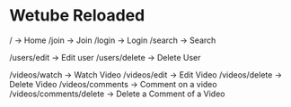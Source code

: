 # Wetube Reloaded

/ -> Home
/join -> Join
/login -> Login
/search -> Search

/users/edit -> Edit user
/users/delete -> Delete User

/videos/watch -> Watch Video
/videos/edit -> Edit Video
/videos/delete -> Delete Video
/videos/comments -> Comment on a video
/videos/comments/delete -> Delete a Comment of a Video
